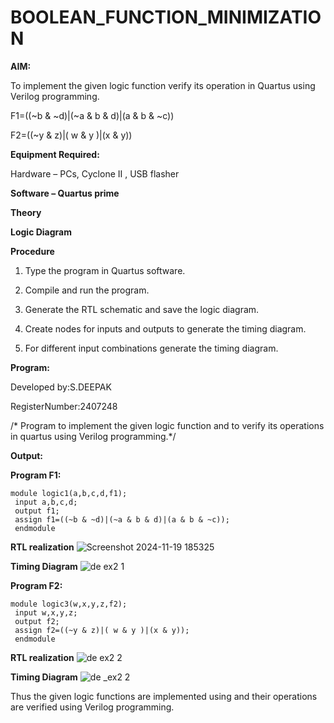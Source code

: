 # BOOLEAN_FUNCTION_MINIMIZATION

**AIM:**

To implement the given logic function verify its operation in Quartus using Verilog programming.

F1=((~b & ~d)|(~a & b & d)|(a & b & ~c))


F2=((~y & z)|( w & y )|(x & y))

**Equipment Required:**

Hardware – PCs, Cyclone II , USB flasher

**Software – Quartus prime**

**Theory**

**Logic Diagram**

**Procedure**

1.	Type the program in Quartus software.

2.	Compile and run the program.

3.	Generate the RTL schematic and save the logic diagram.

4.	Create nodes for inputs and outputs to generate the timing diagram.

5.	For different input combinations generate the timing diagram.


**Program:**

Developed by:S.DEEPAK

RegisterNumber:2407248

/* Program to implement the given logic function and to verify its operations in quartus using Verilog programming.*/


**Output:**

**Program F1:**


```
module logic1(a,b,c,d,f1);
 input a,b,c,d;
 output f1;
 assign f1=((~b & ~d)|(~a & b & d)|(a & b & ~c));
 endmodule
```
**RTL realization**
![Screenshot 2024-11-19 185325](https://github.com/user-attachments/assets/3b0b321d-1126-41ab-9fc0-e0a542d17e79)

**Timing Diagram**
![de ex2 1](https://github.com/user-attachments/assets/d569a2e6-ba87-4009-b4f9-9d1753baff6a)

**Program F2:**


```
module logic3(w,x,y,z,f2);
 input w,x,y,z;
 output f2;
 assign f2=((~y & z)|( w & y )|(x & y));
 endmodule
```
**RTL realization**
![de ex2 2](https://github.com/user-attachments/assets/8cf86964-ede7-4e96-8638-e5d6b4024671)

**Timing Diagram**
![de _ex2 2 ](https://github.com/user-attachments/assets/2a0d65ec-5b77-4831-8bc3-2a750d728579)


Thus the given logic functions are implemented using and their operations are verified using Verilog programming.


